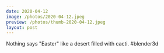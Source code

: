 ```yaml
---
date: 2020-04-12
image: /photos/2020-04-12.jpeg
preview: /photos/thumb-2020-04-12.jpeg
layout: post
---
```


Nothing says "Easter" like a desert filled with cacti. #blender3d
